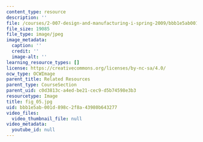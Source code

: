 ```yaml
---
content_type: resource
description: ''
file: /courses/2-007-design-and-manufacturing-i-spring-2009/bbb1e5ab001d898c2f8a43980b643277_fig_05.jpg
file_size: 19085
file_type: image/jpeg
image_metadata:
  caption: ''
  credit: ''
  image-alt: ''
learning_resource_types: []
license: https://creativecommons.org/licenses/by-nc-sa/4.0/
ocw_type: OCWImage
parent_title: Related Resources
parent_type: CourseSection
parent_uid: c0d3813c-a4ed-be21-cec9-d5b74598e3b3
resourcetype: Image
title: fig_05.jpg
uid: bbb1e5ab-001d-898c-2f8a-43980b643277
video_files:
  video_thumbnail_file: null
video_metadata:
  youtube_id: null
---
```

